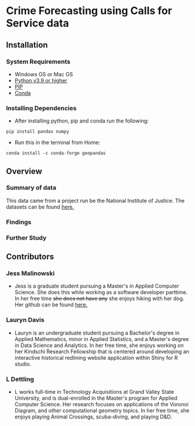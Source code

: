 # Crime Forecasting using Calls for Service data

<!---brief description of project-->

## Installation

### System Requirements

- Windows OS or Mac OS
- [Python v3.9 or higher](https://www.python.org/downloads/)
- [PIP](https://pip.pypa.io/en/stable/installation/)
- [Conda](https://conda.io/projects/conda/en/latest/user-guide/install/windows.html)

### Installing Dependencies

- After installing python, pip and conda run the following:
<!---alternative with requirements.txt, pip install -r requirements.txt--->

```
pip install pandas numpy
```

- Run this in the terminal from Home:

```
conda install -c conda-forge geopandas
```

## Overview

### Summary of data

<!---data description-->

This data came from a project run be the National Institute of Justice.
The datasets can be found [here.](https://nij.ojp.gov/funding/real-time-crime-forecasting-challenge-posting#data)

### Findings

<!---models, performance, etc-->

### Further Study

<!---implications of work to real world use-->

## Contributors

### Jess Malinowski

- Jess is a graduate student pursuing a Master's in Applied Computer Science. She does this while working as a software developer parttime. In her free time ~~she does not have any~~ she enjoys hiking with her dog. Her github can be found [here.](https://github.com/j-malino/)

### Lauryn Davis
- Lauryn is an undergraduate student pursuing a Bachelor's degree in Applied Mathematics, minor in Applied Statistics, and a Master's degree in Data Science and Analytics. In her free time, she enjoys working on her Kindschi Research Fellowship that is centered around developing an interactive historical redlining website application within Shiny for R studio. 

### L Dettling
- L works full-time in Technology Acquisitions at Grand Valley State University, and is dual-enrolled in the Master's program for Applied Computer Science. Her research focuses on applications of the Voronoi Diagram, and other computational geometry topics. In her free time, she enjoys playing Animal Crossings, scuba-diving, and playing D&D. 
